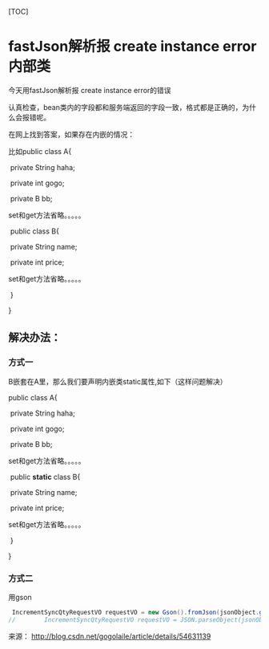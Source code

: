 [TOC]



# fastJson解析报 create instance error 内部类

今天用fastJson解析报 create instance error的错误

   认真检查，bean类内的字段都和服务端返回的字段一致，格式都是正确的，为什么会报错呢。

   在网上找到答案，如果存在内嵌的情况：

比如public class  A{

​          private String haha;

​          private  int   gogo;

​          private B   bb;

set和get方法省略。。。。。

​         public class B{

​          private String name;

​          private  int   price;

set和get方法省略。。。。。

​              }

}

## 解决办法：

### 方式一

B嵌套在A里，那么我们要声明内嵌类static属性,如下（这样问题解决）

public class  A{

​          private String haha;

​          private  int   gogo;

​          private B   bb;

set和get方法省略。。。。。

​         public **static** class B{

​          private String name;

​          private  int   price;

set和get方法省略。。。。。

​              }

}

### 方式二

用gson

```java
 IncrementSyncQtyRequestVO requestVO = new Gson().fromJson(jsonObject.getString("data"), IncrementSyncQtyRequestVO.class);
//        IncrementSyncQtyRequestVO requestVO = JSON.parseObject(jsonObject.getString("data"), IncrementSyncQtyRequestVO.class);
```



来源： <http://blog.csdn.net/gogolaile/article/details/54631139>